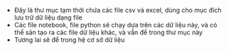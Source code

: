 - Đây là thư mục tạm thời chứa các file csv và excel, dùng cho mục đích lưu trữ dữ liệu dạng file
- Các file notebook, file python sẽ chạy dựa trên các dữ liệu này, và có thể sản tạo ra các file dữ liệu khác, và vẫn để trong thư mục này
- Tương lai sẽ để trong hệ cơ sở dữ liệu